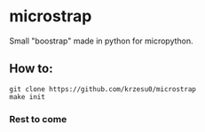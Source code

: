 # microstrap
Small "boostrap" made in python for micropython.

## How to:
```
git clone https://github.com/krzesu0/microstrap
make init
```

### Rest to come
